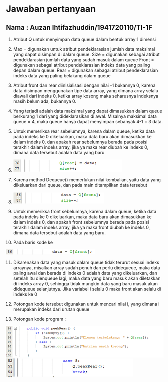 # Jawaban pertanyaan

## Nama : Auzan Ihtifazhuddin/1941720110/TI-1F

1. Atribut Q untuk menyimpan data queue dalam bentuk array 1 dimensi

2. Max = digunakan untuk atribut pendeklarasian jumlah data maksimal yang dapat disimpan di dalam queue. 
Size = digunakan sebagai atribut pendeklarasian jumlah data yang sudah masuk dalam queue Front = digunakan sebagai atribut pendeklarasian indeks data yang paling depan dalam queue.
 Rear = digunakan sebagai atribut pendeklarasian indeks data yang paling belakang dalam queue

 3. Atribut front dan rear diinisialisasi dengan nilai -1 bukannya 0, karena data disimpan menggunakan tipe data array, yang dimana array selalu diawali dari indeks 0, ketika array kosong maka seharusnya indeksnya masih belum ada, bukannya 0.
 4. Yang terjadi adalah data maksimal yang dapat dimasukkan dalam queue berkurang 1 dari yang dideklarasikan di awal. Misalnya maksimal data queue = 4, maka queue hanya dapat menyimpan sebanyak 4-1 = 3 data.
5. Untuk memeriksa rear sebelumnya, karena dalam queue, ketika data pada indeks ke 0 dikeluarkan, maka data baru akan dimasukkan ke dalam indeks 0, dan apakah rear sebelumnya berada pada posisi terakhir dalam indeks array, jika ya maka rear diubah ke indeks 0, dimana data tersebut adalah data yang baru
6. <img src="p_1.png">
7. Karena method Dequeue() memerlukan nilai kembalian, yaitu data yang dikeluarkan dari queue, dan pada main ditampilkan data tersebut
8. <img src="p_2.png">
9. Untuk memeriksa front sebelumnya, karena dalam queue, ketika data pada indeks ke 0 dikeluarkan, maka data baru akan dimasukkan ke dalam indeks 0, dan apakah front sebelumnya berada pada posisi terakhir dalam indeks array, jika ya maka front diubah ke indeks 0, dimana data tersebut adalah data yang baru.

10. Pada baris kode ke
<img src="p_3.png">

11. Dikarenakan data yang masuk dalam queue tidak terurut sesuai indeks arraynya, misalkan array sudah penuh dan perlu didequeue, maka data paling awal dan berada di indeks 0 adalah data yang dikeluarkan, dan setelah itu dienqueue lagi, maka data yang baru masuk akan diletakkan di indeks array 0, sehingga tidak mungkin data yang baru masuk akan didequeue selanjutnya. Jika variabel i selalu 0 maka front akan selalu di indeks ke 0

12. Potongan kode tersebut digunakan untuk mencari nilai i, yang dimana i merupakan indeks dari urutan queue

12. Potongan kode program :
<img src="p_4.png">
<img src="p_5.png">